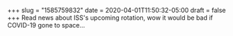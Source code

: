 +++
slug = "1585759832"
date = 2020-04-01T11:50:32-05:00
draft = false
+++
Read news about ISS's upcoming rotation, wow it would be bad if COVID-19 gone to space...